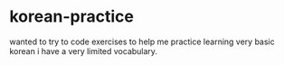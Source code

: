 # korean-practice
wanted to try to code exercises to help me practice learning very basic korean
i have a very limited vocabulary.
